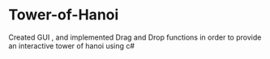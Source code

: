# Tower-of-Hanoi
Created GUI , and implemented Drag and Drop functions in order to provide an interactive tower of hanoi using c#
